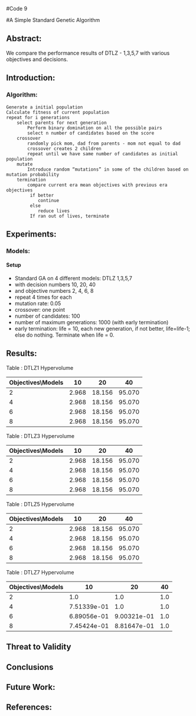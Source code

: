 #Code 9

#A Simple Standard Genetic Algorithm  

## Abstract:   
We compare the performance results of DTLZ - 1,3,5,7 with various objectives and decisions.

## Introduction:   

### Algorithm:

```
Generate a initial population
Calculate fitness of current population
repeat for i generations
    select parents for next generation
        Perform binary domination on all the possible pairs
        select n number of candidates based on the score
    crossover
        randomly pick mom, dad from parents - mom not equal to dad
        crossover creates 2 children
        repeat until we have same number of candidates as initial population
    mutate
        Introduce random “mutations” in some of the children based on mutation probability
    termination
        compare current era mean objectives with previous era objectives
         if better
            continue
         else
            reduce lives
         If ran out of lives, terminate 
```

## Experiments:  

### Models:

#### Setup

 * Standard GA on 4 different models: DTLZ 1,3,5,7
 * with decision numbers 10, 20, 40
 * and objective numbers 2, 4, 6, 8
 * repeat 4 times for each
 * mutation rate: 0.05
 * crossover: one point
 * number of candidates: 100
 * number of maximum generations: 1000 (with early termination)
 * early termination: life = 10, each new generation, if not better, life=life-1; else do nothing. Terminate when life = 0.


## Results: 
 
Table : DTLZ1 Hypervolume

|Objectives\Models   | 10   |  20 | 40  | 
|------------------------------|-----|-----|-----|
|  2  | 2.968  | 18.156 | 95.070 |
|  4  | 2.968  | 18.156 | 95.070 |
|  6  | 2.968  | 18.156 | 95.070 |
|  8  | 2.968  | 18.156 | 95.070 |

Table : DTLZ3 Hypervolume

|Objectives\Models   | 10   |  20 | 40  | 
|------------------------------|-----|-----|-----|
|  2  | 2.968  | 18.156 | 95.070 |
|  4  | 2.968  | 18.156 | 95.070 |
|  6  | 2.968  | 18.156 | 95.070 |
|  8  | 2.968  | 18.156 | 95.070 |

Table : DTLZ5 Hypervolume

|Objectives\Models   | 10   |  20 | 40  | 
|------------------------------|-----|-----|-----|
|  2  | 2.968  | 18.156 | 95.070 |
|  4  | 2.968  | 18.156 | 95.070 |
|  6  | 2.968  | 18.156 | 95.070 |
|  8  | 2.968  | 18.156 | 95.070 |

Table : DTLZ7 Hypervolume

|Objectives\Models   | 10   |  20 | 40  | 
|------------------------------|-----|-----|-----|
|  2  | 1.0  | 1.0 | 1.0 |
|  4  | 7.51339e-01  | 1.0 | 1.0 |
|  6  | 6.89056e-01   | 9.00321e-01  | 1.0 |
|  8  | 7.45424e-01  | 8.81647e-01 | 1.0 |


## Threat to Validity


## Conclusions 

## Future Work:
   
   
## References:
